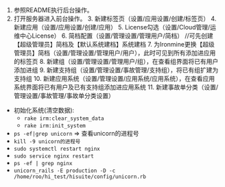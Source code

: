 1. 参照README执行后台操作。
2. 打开服务器进入前台操作。 
    3. 新建标签页（设置/应用设置/创建/标签页）
	4. 新建应用（设置/应用设置/创建/应用）
	5. License勾选（设置/Cloud管理/运维中心License）
	6. 简档配置（设置/管理设置/管理用户/简档）	//可先创建【超级管理员】简档及【默认系统建档】系统建档
	7. 为Ironmine更换【超级管理员】简档（设置/管理设置/管理用户/用户），此时可见到所有添加进应用的标签页
	8. 新建组（设置/管理设置/管理用户/组），在查看组界面将已有用户添加进组
	9. 新建支持组（设置/管理设置/事故管理/支持组），将已有组扩建为支持组
	10. 新建应用系统（设置/管理设置/应用系统/应用系统），在查看应用系统界面将已有用户及已有支持组添加进应用系统
	11. 新建事故单分类（设置/管理设置/事故管理/事故单分类设置）


- 初始化系统(清空数据):
	- `rake irm:clear_system_data`
	- `rake irm:init_system`
- `ps -ef|grep unicorn`	=>	查看unicorn的进程号
- `kill -9 unicorn的进程号`
- `sudo systemctl restart nginx`
- `sudo service nginx restart`
- `ps -ef | grep nginx`
- `unicorn_rails -E production -D -c /home/roo/hi_test/hisuite/config/unicorn.rb`